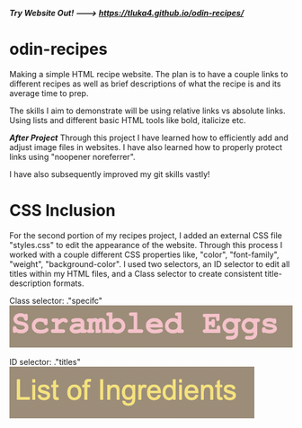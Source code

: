 ***Try Website Out! ---> https://tluka4.github.io/odin-recipes/***
# odin-recipes
Making a simple HTML recipe website. The plan is to have a couple links to different recipes as well as brief descriptions of what the recipe is and its average time to prep.

The skills I aim to demonstrate will be using relative links vs absolute links. Using lists and different basic HTML tools like bold, italicize etc.

***After Project***
Through this project I have learned how to efficiently add and adjust image files in websites. I have also learned how to properly protect links using "noopener noreferrer".

I have also subsequently improved my git skills vastly!


# CSS Inclusion

For the second portion of my recipes project, I added an external CSS file "styles.css" to edit the appearance of the website. Through this process I worked with a couple different CSS properties like, "color", "font-family", "weight", "background-color". I used two selectors, an ID selector to edit all titles within my HTML files, and a Class selector to create consistent title-description formats.

Class selector: ."specifc" 
![Img of Title (Pink)](images/pinkTitle.jpeg)

ID selector: ."titles"
![Img of Title-description (yellow)](images/yellowTitle.jpg)